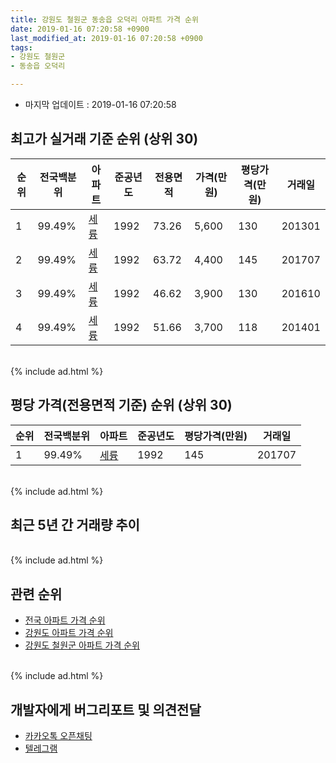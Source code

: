 ```yaml
---
title: 강원도 철원군 동송읍 오덕리 아파트 가격 순위
date: 2019-01-16 07:20:58 +0900
last_modified_at: 2019-01-16 07:20:58 +0900
tags:
- 강원도 철원군
- 동송읍 오덕리

---
```


* 마지막 업데이트 : 2019-01-16 07:20:58

## 최고가 실거래 기준 순위 (상위 30)


|순위|전국백분위|아파트|준공년도|전용면적|가격(만원)|평당가격(만원)|거래일|
|---|---|---|---|---|---|---|---|
|1|99.49%|[세륭](https://search.naver.com/search.naver?query=%EA%B0%95%EC%9B%90%EB%8F%84+%EC%B2%A0%EC%9B%90%EA%B5%B0+%EB%8F%99%EC%86%A1%EC%9D%8D+%EC%98%A4%EB%8D%95%EB%A6%AC+%EC%84%B8%EB%A5%AD)|1992|73.26|5,600|130|201301|
|2|99.49%|[세륭](https://search.naver.com/search.naver?query=%EA%B0%95%EC%9B%90%EB%8F%84+%EC%B2%A0%EC%9B%90%EA%B5%B0+%EB%8F%99%EC%86%A1%EC%9D%8D+%EC%98%A4%EB%8D%95%EB%A6%AC+%EC%84%B8%EB%A5%AD)|1992|63.72|4,400|145|201707|
|3|99.49%|[세륭](https://search.naver.com/search.naver?query=%EA%B0%95%EC%9B%90%EB%8F%84+%EC%B2%A0%EC%9B%90%EA%B5%B0+%EB%8F%99%EC%86%A1%EC%9D%8D+%EC%98%A4%EB%8D%95%EB%A6%AC+%EC%84%B8%EB%A5%AD)|1992|46.62|3,900|130|201610|
|4|99.49%|[세륭](https://search.naver.com/search.naver?query=%EA%B0%95%EC%9B%90%EB%8F%84+%EC%B2%A0%EC%9B%90%EA%B5%B0+%EB%8F%99%EC%86%A1%EC%9D%8D+%EC%98%A4%EB%8D%95%EB%A6%AC+%EC%84%B8%EB%A5%AD)|1992|51.66|3,700|118|201401|


<br>
{% include ad.html %}
<br>

## 평당 가격(전용면적 기준) 순위 (상위 30)


|순위|전국백분위|아파트|준공년도|평당가격(만원)|거래일|
|---|---|---|---|---|---|
|1|99.49%|[세륭](https://search.naver.com/search.naver?query=%EA%B0%95%EC%9B%90%EB%8F%84+%EC%B2%A0%EC%9B%90%EA%B5%B0+%EB%8F%99%EC%86%A1%EC%9D%8D+%EC%98%A4%EB%8D%95%EB%A6%AC+%EC%84%B8%EB%A5%AD)|1992|145|201707|


<br>
{% include ad.html %}
<br>

## 최근 5년 간 거래량 추이


<div style="width:100%;">
    <canvas id="deal_progress" height="250"></canvas>
</div>

<script>
new Chart(document.getElementById("deal_progress"), {
    type: 'line',
    data: {
        labels: ['201401','201402','201403','201404','201405','201406','201407','201408','201409','201410','201411','201412','201501','201502','201503','201504','201505','201506','201507','201508','201509','201510','201511','201512','201601','201602','201603','201604','201605','201606','201607','201608','201609','201610','201611','201612','201701','201702','201703','201704','201705','201706','201707','201708','201709','201710','201711','201712','201801','201802','201803','201804','201805','201806','201807','201808','201809','201810','201811','201812','201901'],
        datasets: [{
            label: '실거래 수',
            pointRadius: 1,
            data: [3, 2, 2, 2, 2, 0, 0, 1, 0, 0, 0, 0, 0, 0, 1, 2, 4, 0, 2, 1, 1, 0, 1, 2, 2, 0, 3, 3, 1, 1, 0, 0, 1, 4, 2, 1, 1, 1, 0, 1, 2, 2, 1, 1, 2, 1, 2, 2, 0, 1, 2, 2, 0, 1, 0, 1, 0, 1, 1, 0, 0],
            borderColor: "rgba(255, 201, 14, 1)",
            backgroundColor: "rgba(255, 201, 14, 0.5)",
            fill: true,
        }]
    },
    options: {
        responsive: true,
        title: {
            display: true,
            text: '5년간 거래량 추이'
        },
        tooltips: {
            mode: 'index',
            intersect: false,
        },
        hover: {
            mode: 'nearest',
            intersect: true
        },
        scales: {
            xAxes: [{
                display: true,
                scaleLabel: {
                    display: true,
                    labelString: '년/월'
                }
            }],
            yAxes: [{
                display: true,
                ticks: {
                    suggestedMin: 0,
                },
                scaleLabel: {
                    display: true,
                    labelString: '실거래 수'
                }
            }]
        }
    }
});

</script>


<br>
{% include ad.html %}
<br>

## 관련 순위

- [전국 아파트 가격 순위](https://inasie.github.io/apt-ranking/전국)
- [강원도 아파트 가격 순위](https://inasie.github.io/apt-ranking/강원도)
- [강원도 철원군 아파트 가격 순위](https://inasie.github.io/apt-ranking/강원도-철원군)


<br>
{% include ad.html %}
<br>

## 개발자에게 버그리포트 및 의견전달

- [카카오톡 오픈채팅](https://open.kakao.com/o/gLJUAP4)
- [텔레그램](https://t.me/inasie)

